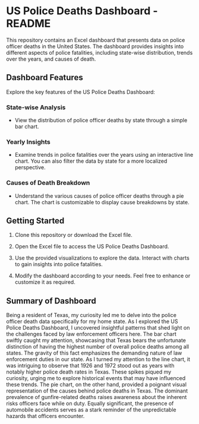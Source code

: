 # US Police Deaths Dashboard - README

This repository contains an Excel dashboard that presents data on police officer deaths in the United States. The dashboard provides insights into different aspects of police fatalities, including state-wise distribution, trends over the years, and causes of death.

## Dashboard Features

Explore the key features of the US Police Deaths Dashboard:

### State-wise Analysis

- View the distribution of police officer deaths by state through a simple bar chart.

### Yearly Insights

- Examine trends in police fatalities over the years using an interactive line chart. You can also filter the data by state for a more localized perspective.

### Causes of Death Breakdown

- Understand the various causes of police officer deaths through a pie chart. The chart is customizable to display cause breakdowns by state.

## Getting Started

1. Clone this repository or download the Excel file.

2. Open the Excel file to access the US Police Deaths Dashboard.

3. Use the provided visualizations to explore the data. Interact with charts to gain insights into police fatalities.

4. Modify the dashboard according to your needs. Feel free to enhance or customize it as required.

## Summary of Dashboard

Being a resident of Texas, my curiosity led me to delve into the police officer death data specifically for my home state. As I explored the US Police Deaths Dashboard, I uncovered insightful patterns that shed light on the challenges faced by law enforcement officers here. The bar chart swiftly caught my attention, showcasing that Texas bears the unfortunate distinction of having the highest number of overall police deaths among all states. The gravity of this fact emphasizes the demanding nature of law enforcement duties in our state. As I turned my attention to the line chart, it was intriguing to observe that 1926 and 1972 stood out as years with notably higher police death rates in Texas. These spikes piqued my curiosity, urging me to explore historical events that may have influenced these trends. The pie chart, on the other hand, provided a poignant visual representation of the causes behind police deaths in Texas. The dominant prevalence of gunfire-related deaths raises awareness about the inherent risks officers face while on duty. Equally significant, the presence of automobile accidents serves as a stark reminder of the unpredictable hazards that officers encounter. 
